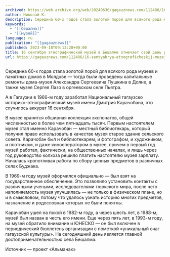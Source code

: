 ```yaml
---
archived: https://web.archive.org/web/20240630/gagauznews.com/112486/16-sentyabrya-etnograficheskij-muzej-v-beshalme-otmechaet-svoj-den-rozhdeniya.html
author: Николай К.
description: Середина 60-х годов стала золотой порой для всякого рода музеев и памятных домов в Молдове — тогда были проведены капитальные ремонты дома-музея Александра Сергеевича Пушкина в Долне, а также музея Сергея Лазо в оргеевском селе Пьятра. А в Гагаузии в 1966-м году заработал Национальный гагаузско историко-этнографический музей имени Дмитрия Карачобана, это случилось аккурат 16 сентября. В музее хранится обширная коллекция экспонатов, общей численностью в более чем пятнадцать тысяч. Первым настоятелем музея стал именно Карачобан — местный библиотекарь, который получил право использовать в качестве музея старое здание сельского совета. Карачобан был и библиотекарем, и фотографом, и художником, и плотником, и даже […]
keywords:
  - "[[бешалма]]"
  - "[[музей]]"
language: ru
publication: "[[gagauznews]]"
published: 2023-09-18T09:13:28+00:00
title: 16 сентября этнографический музей в Бешалме отмечает свой день рождения
url: https://gagauznews.com/112486/16-sentyabrya-etnograficheskij-muzej-v-beshalme-otmechaet-svoj-den-rozhdeniya.html
---
```


Середина 60-х годов стала золотой порой для всякого рода музеев и памятных домов в Молдове — тогда были проведены капитальные ремонты дома-музея Александра Сергеевича Пушкина в Долне, а также музея Сергея Лазо в оргеевском селе Пьятра.



А в Гагаузии в 1966-м году заработал Национальный гагаузско историко-этнографический музей имени Дмитрия Карачобана, это случилось аккурат 16 сентября.



В музее хранится обширная коллекция экспонатов, общей численностью в более чем пятнадцать тысяч. Первым настоятелем музея стал именно Карачобан — местный библиотекарь, который получил право использовать в качестве музея старое здание сельского совета. Карачобан был и библиотекарем, и фотографом, и художником, и плотником, и даже кинооператором в музее, причем в первый год музей работал, фактически, на общественных началах, и лишь через год руководство колхоза решило платить настоятелю музея зарплату. Началась кропотливая работа по сбору ценных предметов в различных селах Буджака.



В 1969-м году музей оформился официально — был взят на государственное обеспечение. Это позволило установить контакты с различными учеными, исследователями тюркского мира, после чего наполняемость музея улучшилась — не только в физическом плане, но и в смысловом, потому что удалось узнать историю многих предметов, назначение и родословная которых не были понятны.



Карачобан ушел на покой в 1982-м году, а через шесть лет, в 1988-м, музей был назван в честь его имени. Еще через пять лет, в 1993-м году, на музей обратило внимание и ЮНЕСКО — он был включен в периодический бюллетень организации с пометкой «уникальный очаг гагаузской культуры». На сегодняшний день является главной достопримечательностью села Бешалма.



Источник — проект «Альманах»
